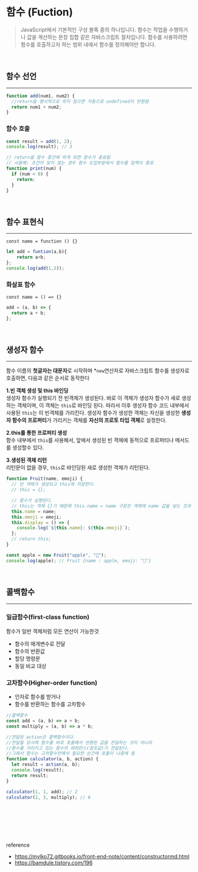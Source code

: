 # 함수 (Fuction)

> JavaScript에서 기본적인 구성 블록 중의 하나입니다. 함수는 작업을 수행하거나 값을 계산하는 문장 집합 같은 자바스크립트 절차입니다.
> 함수를 사용하려면 함수를 호출하고자 하는 범위 내에서 함수를 정의해야만 합니다.

<br/>

## 함수 선언

---

```javascript
function add(num1, num2) {
  //return을 명시적으로 하지 않으면 자동으로 undefined이 반환됨
  return num1 + num2;
}
```

### 함수 호출

```javascript
const result = add(1, 2);
console.log(result); // 3
```

```javascript
// return을 함수 중간에 하게 되면 함수가 종료됨
// 사용예: 조건이 맞지 않는 경우 함수 도입부분에서 함수를 일찍이 종료
function print(num) {
  if (num < 0) {
    return;
  }
}
```

<br/>

## 함수 표현식

---

`const name = function () {}`

```javascript
let add = funtion(a,b){
    return a+b;
};
console.log(add(1,2));
```

### 화살표 함수

`const name = () => {}`

```javascript
add = (a, b) => {
  return a + b;
};
```

<br/>

## 생성자 함수

---

함수 이름의 **첫글자는 대문자**로 시작하며 \*`new`연산자로 자바스크립트 함수를 생성자로 호출하면, 다음과 같은 순서로 동작한다
<br/>

**1.빈 객체 생성 및 this 바인딩**
<br/>
생성자 함수가 실행되기 전 빈객체가 생성된다.
바로 이 객체가 생성자 함수가 새로 생성하는 객체이며, 이 객체는 `this`로 바인딩 된다.
따라서 이후 생성자 함수 코드 내부에서 사용된 `this`는 이 빈객체를 가리킨다. 생성자 함수가 생성한 객체는 자신을 생성한 **생성자 함수의 프로퍼티**가 가리키는 객체를 **자신의 프로토 타입 객체**로 설정한다.
<br/>

**2.this를 통한 프로퍼티 생성**<br/>
함수 내부에서 `this`를 사용해서, 앞에서 생성된 빈 객체에 동적으로 프로퍼티나 메서드를 생성할수 있다.
<br/>

**3.생성된 객체 리턴**<br/>
리턴문이 없을 경우, `this`로 바인딩된 새로 생성한 객체가 리턴된다.

```javascript
function Fruit(name, emoji) {
  // 빈 객체가 생성되고 this에 저장한다.
  // this = {};

  // 함수가 실행된다.
  // this는 객체 {}기 때문에 this.name = name 구문은 객체에 name 값을 넣는 것과 같다.
  this.name = name;
  this.emoji = emoji;
  this.display = () => {
    console.log(`${this.name}: ${this.emoji}`);
  };
  // return this;
}

const apple = new Fruit("apple", "🍎");
console.log(apple); // Fruit {name : apple, emoji: "🍎"}
```

<br/>

## 콜백함수

---

### 일급함수(first-class function)

함수가 일반 객체처럼 모든 연산이 가능한것

- 함수의 매개변수로 전달
- 함수의 반환값
- 할당 명령문
- 동일 비교 대상

### 고차함수(Higher-order function)

- 인자로 함수를 받거나
- 함수를 반환하는 함수를 고차함수

```javascript
//콜백함수
const add = (a, b) => a + b;
const multiply = (a, b) => a * b;

//전달된 action은 콜백함수이다.
//전달될 당시에 함수를 바로 호출해서 반환된 값을 전달하는 것이 아니라
//함수를 가리키고 있는 함수의 레퍼런스(참조값)가 전달된다.
//그래서 함수는 고차함수안에서 필요한 순간에 호출이 나중에 됨
function calculator(a, b, action) {
  let result = action(a, b);
  console.log(result);
  return result;
}

calculator(1, 1, add); // 2
calculator(2, 3, multiply); // 6
```

<br/>
<br/>
<br/>
<br/>
<br/>

reference
<br/>

- https://mylko72.gitbooks.io/front-end-note/content/constructormd.html
- https://bamdule.tistory.com/196
